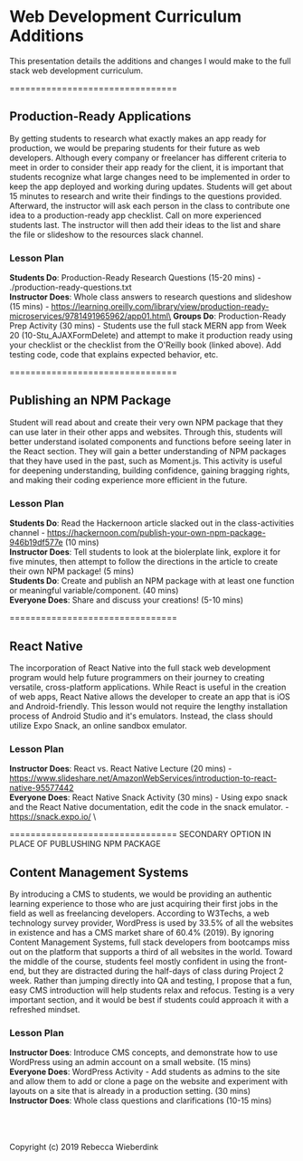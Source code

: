 # Web Development Curriculum Additions

This presentation details the additions and changes I would make to the full stack web development curriculum.

================================
## Production-Ready Applications
By getting students to research what exactly makes an app ready for production, we would be preparing students for their future as web developers. Although every company or freelancer has different criteria to meet in order to consider their app ready for the client, it is important that students recognize what large changes need to be implemented in order to keep the app deployed and working during updates. Students will get about 15 minutes to research and write their findings to the questions provided. Afterward, the instructor will ask each person in the class to contribute one idea to a production-ready app checklist. Call on more experienced students last. The instructor will then add their ideas to the list and share the file or slideshow to the resources slack channel. 

### Lesson Plan
**Students Do**: Production-Ready Research Questions (15-20 mins) - ./production-ready-questions.txt\
**Instructor Does**: Whole class answers to research questions and slideshow (15 mins) - https://learning.oreilly.com/library/view/production-ready-microservices/9781491965962/app01.html\
**Groups Do**: Production-Ready Prep Activity (30 mins) - Students use the full stack MERN app from Week 20 (10-Stu_AJAXFormDelete) and attempt to make it production ready using your checklist or the checklist from the O'Reilly book (linked above). Add testing code, code that explains expected behavior, etc.

================================
## Publishing an NPM Package 
Student will read about and create their very own NPM package that they can use later in their other apps and websites. Through this, students will better understand isolated components and functions before seeing later in the React section. They will gain a better understanding of NPM packages that they have used in the past, such as Moment.js. This activity is useful for deepening understanding, building confidence, gaining bragging rights, and making their coding experience more efficient in the future. 

### Lesson Plan 
**Students Do**: Read the Hackernoon article slacked out in the class-activities channel - https://hackernoon.com/publish-your-own-npm-package-946b19df577e (10 mins)\
**Instructor Does**: Tell students to look at the biolerplate link, explore it for five minutes, then attempt to follow the directions in the article to create their own NPM package! (5 mins)\
**Students Do**: Create and publish an NPM package with at least one function or meaningful variable/component. (40 mins)\
**Everyone Does**: Share and discuss your creations! (5-10 mins)

================================
## React Native
The incorporation of React Native into the full stack web development program would help future programmers on their journey to creating versatile, cross-platform applications. While React is useful in the creation of web apps, React Native allows the developer to create an app that is iOS and Android-friendly. This lesson would not require the lengthy installation process of Android Studio and it's emulators. Instead, the class should utilize Expo Snack, an online sandbox emulator. 

### Lesson Plan 
**Instructor Does**: React vs. React Native Lecture (20 mins) - https://www.slideshare.net/AmazonWebServices/introduction-to-react-native-95577442 \
**Everyone Does**: React Native Snack Activity (30 mins) - Using expo snack and the React Native documentation, edit the code in the snack emulator. - https://snack.expo.io/ \

================================
SECONDARY OPTION IN PLACE OF PUBLUSHING NPM PACKAGE
## Content Management Systems 
By introducing a CMS to students, we would be providing an authentic learning experience to those who are just acquiring their first jobs in the field as well as freelancing developers. According to W3Techs, a web technology survey provider, WordPress is used by 33.5% of all the websites in existence and has a CMS market share of 60.4% (2019). By ignoring Content Management Systems, full stack developers from bootcamps miss out on the platform that supports a third of all websites in the world. Toward the middle of the course, students feel mostly confident in using the front-end, but they are distracted during the half-days of class during Project 2 week. Rather than jumping directly into QA and testing, I propose that a fun, easy CMS introduction will help students relax and refocus. Testing is a very important section, and it would be best if students could approach it with a refreshed mindset. 

### Lesson Plan 
**Instructor Does**: Introduce CMS concepts, and demonstrate how to use WordPress using an admin account on a small website. (15 mins)\
**Everyone Does**: WordPress Activity - Add students as admins to the site and allow them to add or clone a page on the website and experiment with layouts on a site that is already in a production setting. (30 mins)\
**Instructor Does**: Whole class questions and clarifications (10-15 mins)

\
\
\
Copyright (c) 2019 Rebecca Wieberdink
